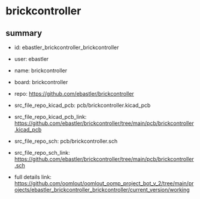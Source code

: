 # brickcontroller
 
## summary 
* id: ebastler_brickcontroller_brickcontroller
* user: ebastler
* name: brickcontroller
* board: brickcontroller
* repo: https://github.com/ebastler/brickcontroller
* src_file_repo_kicad_pcb: pcb/brickcontroller.kicad_pcb
* src_file_repo_kicad_pcb_link: https://github.com/ebastler/brickcontroller/tree/main/pcb/brickcontroller.kicad_pcb


* src_file_repo_sch: pcb/brickcontroller.sch
* src_file_repo_sch_link: https://github.com/ebastler/brickcontroller/tree/main/pcb/brickcontroller.sch
* full details link: https://github.com/oomlout/oomlout_oomp_project_bot_v_2/tree/main/projects/ebastler_brickcontroller_brickcontroller/current_version/working  






